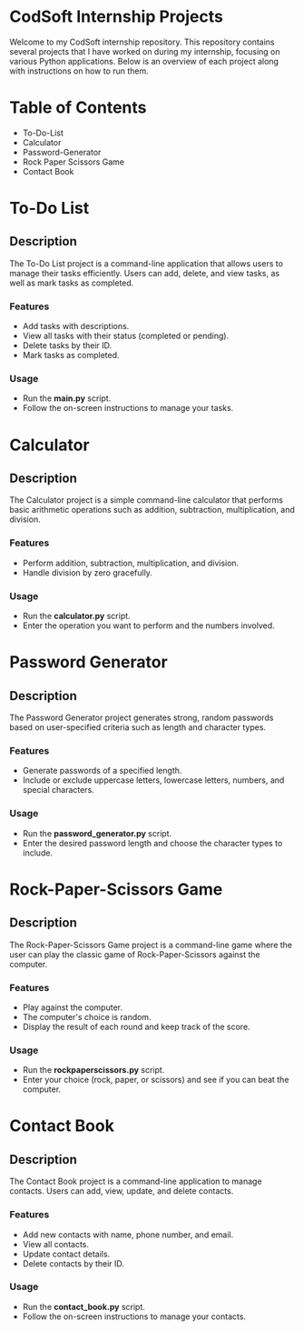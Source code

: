 # CodSoft Internship Projects

Welcome to my CodSoft internship repository. This repository contains several projects that I have worked on during my internship, focusing on various Python applications. Below is an overview of each project along with instructions on how to run them.

# Table of Contents
* To-Do-List
* Calculator
* Password-Generator
* Rock Paper Scissors Game
* Contact Book
  

# To-Do List

## Description
The To-Do List project is a command-line application that allows users to manage their tasks efficiently. Users can add, delete, and view tasks, as well as mark tasks as completed.

### Features
* Add tasks with descriptions.
* View all tasks with their status (completed or pending).
* Delete tasks by their ID.
* Mark tasks as completed.

### Usage
* Run the __main.py__ script.
* Follow the on-screen instructions to manage your tasks.

# Calculator
## Description
The Calculator project is a simple command-line calculator that performs basic arithmetic operations such as addition, subtraction, multiplication, and division.

### Features
* Perform addition, subtraction, multiplication, and division.
* Handle division by zero gracefully.

### Usage
* Run the __calculator.py__ script.
* Enter the operation you want to perform and the numbers involved.


# Password Generator
## Description
The Password Generator project generates strong, random passwords based on user-specified criteria such as length and character types.

### Features
* Generate passwords of a specified length.
* Include or exclude uppercase letters, lowercase letters, numbers, and special characters.

### Usage
* Run the __password_generator.py__ script.
* Enter the desired password length and choose the character types to include.


# Rock-Paper-Scissors Game
## Description
The Rock-Paper-Scissors Game project is a command-line game where the user can play the classic game of Rock-Paper-Scissors against the computer.

### Features
* Play against the computer.
* The computer's choice is random.
* Display the result of each round and keep track of the score.


### Usage
* Run the __rockpaperscissors.py__ script.
* Enter your choice (rock, paper, or scissors) and see if you can beat the computer.


# Contact Book
## Description
The Contact Book project is a command-line application to manage contacts. Users can add, view, update, and delete contacts.

### Features
* Add new contacts with name, phone number, and email.
* View all contacts.
* Update contact details.
* Delete contacts by their ID.

### Usage
* Run the __contact_book.py__ script.
* Follow the on-screen instructions to manage your contacts.
